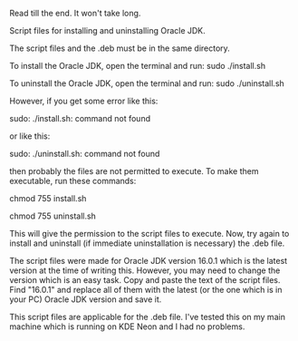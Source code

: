Read till the end. It won't take long.

Script files for installing and uninstalling Oracle JDK.

The script files and the .deb must be in the same directory.

To install the Oracle JDK, open the terminal and run:
sudo ./install.sh

To uninstall the Oracle JDK, open the terminal and run:
sudo ./uninstall.sh

However, if you get some error like this:

sudo: ./install.sh: command not found

or like this:

sudo: ./uninstall.sh: command not found

then probably the files are not permitted to execute.
To make them executable, run these commands:

chmod 755 install.sh

chmod 755 uninstall.sh

This will give the permission to the script files to execute.
Now, try again to install and uninstall (if immediate uninstallation is necessary) the .deb file.

The script files were made for Oracle JDK version 16.0.1 which is the latest version at the time of writing this.
However, you may need to change the version which is an easy task.
Copy and paste the text of the script files.
Find "16.0.1" and replace all of them with the latest (or the one which is in your PC) Oracle JDK version and save it.

This script files are applicable for the .deb file.
I've tested this on my main machine which is running on KDE Neon and I had no problems.

